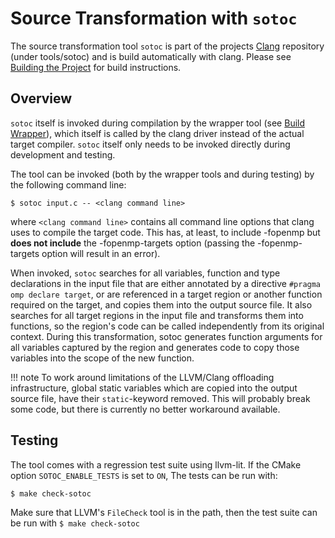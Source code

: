 # Source Transformation with `sotoc`

The source transformation tool `sotoc` is part of the projects [Clang](https://git.rwth-aachen.de/NEC-RWTH-Projects/clang) repository (under tools/sotoc) and is build automatically with clang. Please see [Building the Project](building.md) for build instructions.

## Overview

`sotoc` itself is invoked during compilation by the wrapper tool (see [Build Wrapper](build_wrapper.md)), which itself is called by the clang driver instead of the actual target compiler. `sotoc` itself only needs to be invoked directly during development and testing.

The tool can be invoked (both by the wrapper tools and during testing) by the following command line:

``` console
$ sotoc input.c -- <clang command line>
```

where `<clang command line>` contains all command line options that clang uses to compile the target code. This has, at least, to include -fopenmp but **does not include** the -fopenmp-targets option (passing the -fopenmp-targets option will result in an error).

When invoked, `sotoc` searches for all variables, function and type declarations in the input file that are either annotated by a directive `#pragma omp declare target`, or are referenced in a target region or another function required on the target, and copies them into the output source file. It also searches for all target regions in the input file and transforms them into functions, so the region's code can be called independently from its original context. During this transformation, sotoc generates function arguments for all variables captured by the region and generates code to copy those variables into the scope of the new function.

!!! note
    To work around limitations of the LLVM/Clang offloading infrastructure, global static variables which are copied into the output source file, have their `static`-keyword removed. This will probably break some code, but there is currently no better workaround available.

## Testing

The tool comes with a regression test suite using llvm-lit. If the CMake option `SOTOC_ENABLE_TESTS` is set to `ON`, The tests can be run with:

``` console
$ make check-sotoc
```

Make sure that LLVM's `FileCheck` tool is in the path, then the test suite can be run with `$ make check-sotoc`
